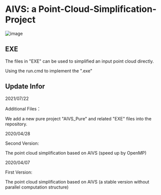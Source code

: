 # AIVS: a Point-Cloud-Simplification-Project

![image](https://user-images.githubusercontent.com/65271555/126601787-7bee5bd0-7aa7-4b97-b60b-6c3e4961663f.png)

## EXE

The files in "EXE" can be used to simplified an input point cloud directly.

Using the run.cmd to implement the ".exe"

## Update Infor

2021/07/22

Additional Files：

We add a new pure project "AIVS_Pure" and related "EXE" files into the repository.

2020/04/28

Second Version:

The point cloud simplification based on AIVS (speed up by OpenMP)

2020/04/07

First Version:

The point cloud simplification based on AIVS (a stable version without parallel computation structure)

